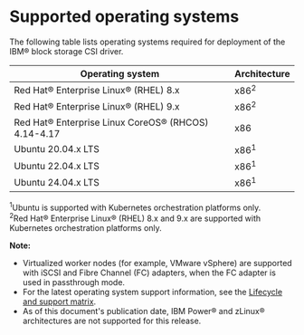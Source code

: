 # Supported operating systems

The following table lists operating systems required for deployment of the IBM® block storage CSI driver.

| Operating system                                     |Architecture|
|------------------------------------------------------|------------|
| Red Hat® Enterprise Linux® (RHEL) 8.x                |x86<sup>2</sup>|
| Red Hat® Enterprise Linux® (RHEL) 9.x                |x86<sup>2</sup>|
| Red Hat® Enterprise Linux CoreOS® (RHCOS) 4.14-4.17  |x86|
| Ubuntu 20.04.x LTS                                   |x86<sup>1</sup>|
| Ubuntu 22.04.x LTS                                   |x86<sup>1</sup>|
| Ubuntu 24.04.x LTS                                   |x86<sup>1</sup>|

<sup>1</sup>Ubuntu is supported with Kubernetes orchestration platforms only.<br/>
<sup>2</sup>Red Hat® Enterprise Linux® (RHEL) 8.x and 9.x are supported with Kubernetes orchestration platforms only.<br/>

**Note:** 
- Virtualized worker nodes (for example, VMware vSphere) are supported with iSCSI and Fibre Channel (FC) adapters, when the FC adapter is used in passthrough mode.
- For the latest operating system support information, see the [Lifecycle and support matrix](https://www.ibm.com/docs/en/stg-block-csi-driver?topic=SSRQ8T/landing/csi_lifecycle_support_matrix.html).
- As of this document's publication date, IBM Power® and zLinux® architectures are not supported for this release.


